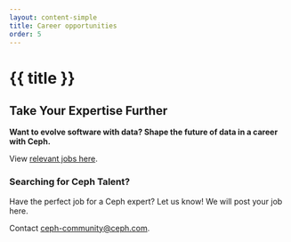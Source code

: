 ```yaml
---
layout: content-simple
title: Career opportunities
order: 5
---
```


# {{ title }}

## Take Your Expertise Further

**Want to evolve software with data? Shape the future of data in a career with Ceph.**

View [relevant jobs here]().

### Searching for Ceph Talent?

Have the perfect job for a Ceph expert? Let us know! We will post your job here.

Contact <ceph-community@ceph.com>.
